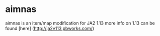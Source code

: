 # aimnas

aimnas is an item/map modification for JA2 1.13
more info on 1.13 can be found [here] (http://ja2v113.pbworks.com/)
